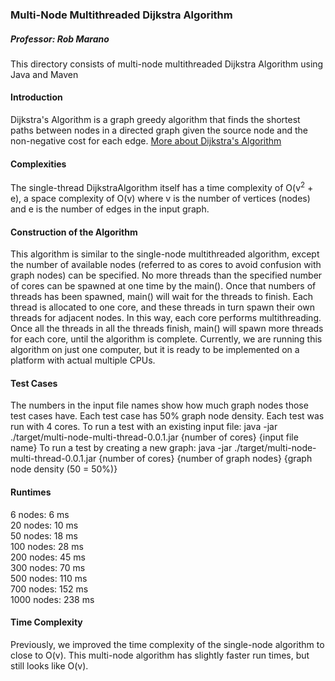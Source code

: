 ### Multi-Node Multithreaded Dijkstra Algorithm
##### Professor: Rob Marano

This directory consists of multi-node multithreaded Dijkstra Algorithm using Java and Maven

#### Introduction
Dijkstra's Algorithm is a graph greedy algorithm that finds the shortest paths between nodes in a directed graph given the source node and the non-negative cost for each edge. [More about Dijkstra's Algorithm](https://en.wikipedia.org/wiki/Dijkstra%27s_algorithm)

#### Complexities
The single-thread DijkstraAlgorithm itself has a time complexity of O(v<sup>2</sup> + e), a space complexity of O(v) where v is the number of vertices (nodes) and e is the number of edges in the input graph.

#### Construction of the Algorithm
This algorithm is similar to the single-node multithreaded algorithm, except the number of available nodes (referred to as cores to avoid confusion with graph nodes) can be specified. No more threads than the specified number of cores can be spawned at one time by the main(). Once that numbers of threads has been spawned, main() will wait for the threads to finish. Each thread is allocated to one core, and these threads in turn spawn their own threads for adjacent nodes. In this way, each core performs multithreading. Once all the threads in all the threads finish, main() will spawn more threads for each core, until the algorithm is complete. 
Currently, we are running this algorithm on just one computer, but it is ready to be implemented on a platform with actual multiple CPUs.

#### Test Cases
The numbers in the input file names show how much graph nodes those test cases have. Each test case has 50% graph node density. Each test was run with 4 cores.
To run a test with an existing input file: java -jar ./target/multi-node-multi-thread-0.0.1.jar {number of cores} {input file name}
To run a test by creating a new graph: java -jar ./target/multi-node-multi-thread-0.0.1.jar {number of cores} {number of graph nodes} {graph node density (50 = 50%)}



#### Runtimes
6 nodes: 6 ms  
20 nodes: 10 ms  
50 nodes: 18 ms  
100 nodes: 28 ms  
200 nodes: 45 ms  
300 nodes: 70 ms  
500 nodes: 110 ms  
700 nodes: 152 ms  
1000 nodes: 238 ms  

#### Time Complexity
Previously, we improved the time complexity of the single-node algorithm to close to O(v). This multi-node algorithm has slightly faster run times, but still looks like O(v).